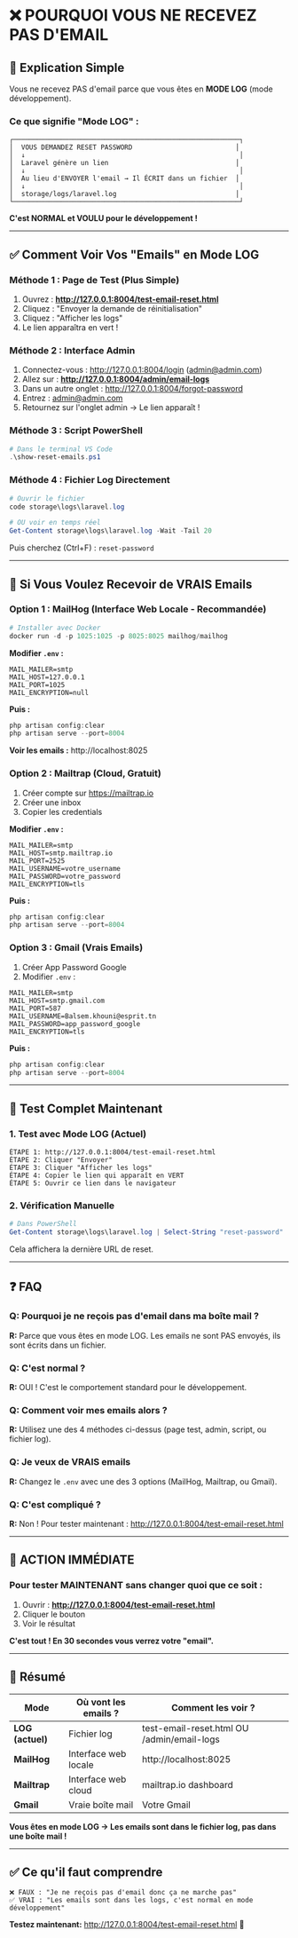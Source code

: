 # ❌ POURQUOI VOUS NE RECEVEZ PAS D'EMAIL

## 🎯 **Explication Simple**

Vous ne recevez PAS d'email parce que vous êtes en **MODE LOG** (mode développement).

### **Ce que signifie "Mode LOG" :**

```
┌─────────────────────────────────────────────────────────┐
│  VOUS DEMANDEZ RESET PASSWORD                          │
│  ↓                                                      │
│  Laravel génère un lien                                │
│  ↓                                                      │
│  Au lieu d'ENVOYER l'email → Il ÉCRIT dans un fichier  │
│  ↓                                                      │
│  storage/logs/laravel.log                              │
└─────────────────────────────────────────────────────────┘
```

**C'est NORMAL et VOULU pour le développement !**

---

## ✅ **Comment Voir Vos "Emails" en Mode LOG**

### **Méthode 1 : Page de Test (Plus Simple)**

1. Ouvrez : **http://127.0.0.1:8004/test-email-reset.html**
2. Cliquez : "Envoyer la demande de réinitialisation"
3. Cliquez : "Afficher les logs"
4. Le lien apparaîtra en vert !

### **Méthode 2 : Interface Admin**

1. Connectez-vous : http://127.0.0.1:8004/login (admin@admin.com)
2. Allez sur : **http://127.0.0.1:8004/admin/email-logs**
3. Dans un autre onglet : http://127.0.0.1:8004/forgot-password
4. Entrez : admin@admin.com
5. Retournez sur l'onglet admin → Le lien apparaît !

### **Méthode 3 : Script PowerShell**

```powershell
# Dans le terminal VS Code
.\show-reset-emails.ps1
```

### **Méthode 4 : Fichier Log Directement**

```powershell
# Ouvrir le fichier
code storage\logs\laravel.log

# OU voir en temps réel
Get-Content storage\logs\laravel.log -Wait -Tail 20
```

Puis cherchez (Ctrl+F) : `reset-password`

---

## 📧 **Si Vous Voulez Recevoir de VRAIS Emails**

### **Option 1 : MailHog (Interface Web Locale - Recommandée)**

```powershell
# Installer avec Docker
docker run -d -p 1025:1025 -p 8025:8025 mailhog/mailhog
```

**Modifier `.env` :**
```env
MAIL_MAILER=smtp
MAIL_HOST=127.0.0.1
MAIL_PORT=1025
MAIL_ENCRYPTION=null
```

**Puis :**
```powershell
php artisan config:clear
php artisan serve --port=8004
```

**Voir les emails :** http://localhost:8025

### **Option 2 : Mailtrap (Cloud, Gratuit)**

1. Créer compte sur https://mailtrap.io
2. Créer une inbox
3. Copier les credentials

**Modifier `.env` :**
```env
MAIL_MAILER=smtp
MAIL_HOST=smtp.mailtrap.io
MAIL_PORT=2525
MAIL_USERNAME=votre_username
MAIL_PASSWORD=votre_password
MAIL_ENCRYPTION=tls
```

**Puis :**
```powershell
php artisan config:clear
php artisan serve --port=8004
```

### **Option 3 : Gmail (Vrais Emails)**

1. Créer App Password Google
2. Modifier `.env` :

```env
MAIL_MAILER=smtp
MAIL_HOST=smtp.gmail.com
MAIL_PORT=587
MAIL_USERNAME=Balsem.khouni@esprit.tn
MAIL_PASSWORD=app_password_google
MAIL_ENCRYPTION=tls
```

**Puis :**
```powershell
php artisan config:clear
php artisan serve --port=8004
```

---

## 🧪 **Test Complet Maintenant**

### **1. Test avec Mode LOG (Actuel)**

```
ÉTAPE 1: http://127.0.0.1:8004/test-email-reset.html
ÉTAPE 2: Cliquer "Envoyer"
ÉTAPE 3: Cliquer "Afficher les logs"
ÉTAPE 4: Copier le lien qui apparaît en VERT
ÉTAPE 5: Ouvrir ce lien dans le navigateur
```

### **2. Vérification Manuelle**

```powershell
# Dans PowerShell
Get-Content storage\logs\laravel.log | Select-String "reset-password" | Select-Object -Last 1
```

Cela affichera la dernière URL de reset.

---

## ❓ **FAQ**

### Q: Pourquoi je ne reçois pas d'email dans ma boîte mail ?
**R:** Parce que vous êtes en mode LOG. Les emails ne sont PAS envoyés, ils sont écrits dans un fichier.

### Q: C'est normal ?
**R:** OUI ! C'est le comportement standard pour le développement.

### Q: Comment voir mes emails alors ?
**R:** Utilisez une des 4 méthodes ci-dessus (page test, admin, script, ou fichier log).

### Q: Je veux de VRAIS emails
**R:** Changez le `.env` avec une des 3 options (MailHog, Mailtrap, ou Gmail).

### Q: C'est compliqué ?
**R:** Non ! Pour tester maintenant : http://127.0.0.1:8004/test-email-reset.html

---

## 🎯 **ACTION IMMÉDIATE**

### **Pour tester MAINTENANT sans changer quoi que ce soit :**

1. Ouvrir : **http://127.0.0.1:8004/test-email-reset.html**
2. Cliquer le bouton
3. Voir le résultat

**C'est tout ! En 30 secondes vous verrez votre "email".**

---

## 📝 **Résumé**

| Mode | Où vont les emails ? | Comment les voir ? |
|------|---------------------|-------------------|
| **LOG (actuel)** | Fichier log | test-email-reset.html OU /admin/email-logs |
| **MailHog** | Interface web locale | http://localhost:8025 |
| **Mailtrap** | Interface web cloud | mailtrap.io dashboard |
| **Gmail** | Vraie boîte mail | Votre Gmail |

**Vous êtes en mode LOG → Les emails sont dans le fichier log, pas dans une boîte mail !**

---

## ✅ **Ce qu'il faut comprendre**

```
❌ FAUX : "Je ne reçois pas d'email donc ça ne marche pas"
✅ VRAI : "Les emails sont dans les logs, c'est normal en mode développement"
```

**Testez maintenant:** http://127.0.0.1:8004/test-email-reset.html 🚀
